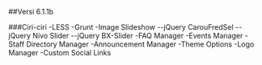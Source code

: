 ##Versi 6.1.1b

###Ciri-ciri
-LESS
-Grunt
-Image Slideshow
--jQuery CarouFredSel
--jQuery Nivo Slider
--jQuery BX-Slider
-FAQ Manager
-Events Manager
-Staff Directory Manager
-Announcement Manager
-Theme Options
-Logo Manager
-Custom Social Links